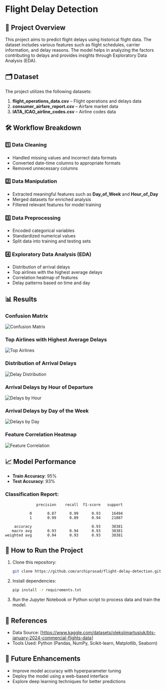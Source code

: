 # Flight Delay Detection

## 📌 Project Overview
This project aims to predict flight delays using historical flight data. The dataset includes various features such as flight schedules, carrier information, and delay reasons. The model helps in analyzing the factors contributing to delays and provides insights through Exploratory Data Analysis (EDA).

## 🗂️ Dataset
The project utilizes the following datasets:
1. **flight_operations_data.csv** – Flight operations and delays data
2. **consumer_airfare_report.csv** – Airfare market data
3. **IATA_ICAO_airline_codes.csv** – Airline codes data

## 🛠️ Workflow Breakdown
### 1️⃣ Data Cleaning
- Handled missing values and incorrect data formats
- Converted date-time columns to appropriate formats
- Removed unnecessary columns

### 2️⃣ Data Manipulation
- Extracted meaningful features such as **Day_of_Week** and **Hour_of_Day**
- Merged datasets for enriched analysis
- Filtered relevant features for model training

### 3️⃣ Data Preprocessing
- Encoded categorical variables
- Standardized numerical values
- Split data into training and testing sets

### 4️⃣ Exploratory Data Analysis (EDA)
- Distribution of arrival delays
- Top airlines with the highest average delays
- Correlation heatmap of features
- Delay patterns based on time and day

## 📊 Results
### Confusion Matrix
![Confusion Matrix](diagrams/ConfusionMatrix.png)

### Top Airlines with Highest Average Delays
![Top Airlines](diagrams/BarPlot.png)

### Distribution of Arrival Delays
![Delay Distribution](diagrams/Histogram.png)

### Arrival Delays by Hour of Departure
![Delays by Hour](diagrams/ViolinPlot.png)

### Arrival Delays by Day of the Week
![Delays by Day](diagrams/BoxPlot.png)

### Feature Correlation Heatmap
![Feature Correlation](diagrams/Heatmap.png)

## 📈 Model Performance
- **Train Accuracy**: 95%
- **Test Accuracy**: 93%

### Classification Report:
```
              precision    recall  f1-score   support

           0       0.87      0.99      0.93     16494
           1       0.99      0.89      0.94     21887

    accuracy                           0.93     38381
   macro avg       0.93      0.94      0.93     38381
weighted avg       0.94      0.93      0.93     38381
```

## 🚀 How to Run the Project
1. Clone this repository:
   ```sh
   git clone https://github.com/archiprasad/flight-delay-detection.git
   ```
2. Install dependencies:
   ```sh
   pip install -r requirements.txt
   ```
3. Run the Jupyter Notebook or Python script to process data and train the model.

## 🔗 References
- Data Source: [https://www.kaggle.com/datasets/oleksiimartusiuk/bts-january-2024-commercial-flights-data]
- Tools Used: Python (Pandas, NumPy, Scikit-learn, Matplotlib, Seaborn)

## 📌 Future Enhancements
- Improve model accuracy with hyperparameter tuning
- Deploy the model using a web-based interface
- Explore deep learning techniques for better predictions


